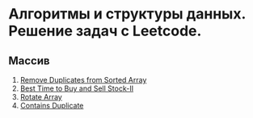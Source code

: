 # Алгоритмы и структуры данных. Решение задач с Leetcode.

## Массив

1. [Remove Duplicates from Sorted Array](./Array/remove-duplicates-from-sorted-array.js)
2. [Best Time to Buy and Sell Stock-II](./Array/best-time-to-buy-and-sell-stock-II.js)
3. [Rotate Array](./Array/rotate-array.js)
4. [Contains Duplicate](./Array/contains-duplicate.js)
